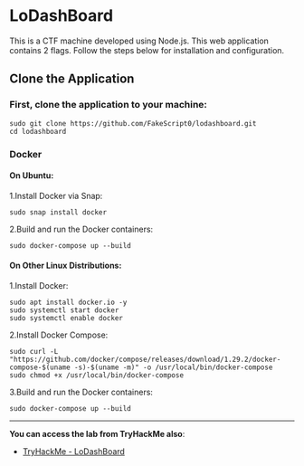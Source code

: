 # LoDashBoard
This is a CTF machine developed using Node.js. This web application contains 2 flags. Follow the steps below for installation and configuration.
## Clone the Application
### First, clone the application to your machine:
```
sudo git clone https://github.com/FakeScript0/lodashboard.git
cd lodashboard
```
### Docker 
#### On Ubuntu:
1.Install Docker via Snap:
```
sudo snap install docker
```
2.Build and run the Docker containers:
```
sudo docker-compose up --build
```
#### On Other Linux Distributions:
1.Install Docker:
```
sudo apt install docker.io -y
sudo systemctl start docker
sudo systemctl enable docker
```
2.Install Docker Compose:
```
sudo curl -L "https://github.com/docker/compose/releases/download/1.29.2/docker-compose-$(uname -s)-$(uname -m)" -o /usr/local/bin/docker-compose
sudo chmod +x /usr/local/bin/docker-compose
```
3.Build and run the Docker containers:
```
sudo docker-compose up --build
```
-----------
**You can access the lab from TryHackMe also**:
- [TryHackMe - LoDashBoard](https://tryhackme.com/r/room/lodashboard)
